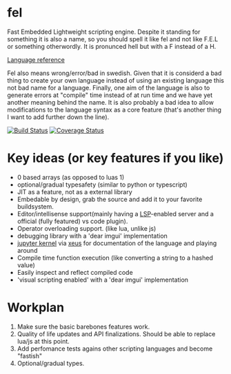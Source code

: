 # fel
Fast Embedded Lightweight scripting engine. Despite it standing for something it is also a name, so you should spell it like fel and not like F.E.L or something otherwordly. It is pronunced hell but with a F instead of a H.

[Language reference](https://github.com/madeso/fel/blob/master/language.md)

Fel also means wrong/error/bad in swedish. Given that it is considerd a bad thing to create your own language instead of using an existing language this not bad name for a language. Finally, one aim of the language is also to generate errors at "compile" time instead of at run time and we have yet another meaning behind the name. It is also probably a bad idea to allow modifications to the language syntax as a core feature (that's another thing I want to add further down the line).

[![Build Status](https://travis-ci.org/madeso/fel.svg?branch=master)](https://travis-ci.org/madeso/fel)
[![Coverage Status](https://coveralls.io/repos/github/madeso/fel/badge.svg?branch=master)](https://coveralls.io/github/madeso/fel?branch=master)

# Key ideas (or key features if you like)
  * 0 based arrays (as opposed to luas 1)
  * optional/gradual typesafety (similar to python or typescript)
  * JIT as a feature, not as a external library
  * Embedable by design, grab the source and add it to your favorite buildsystem.
  * Editor/intellisense support(mainly having a [LSP](https://github.com/Microsoft/language-server-protocol)-enabled server and a official (fully featured) vs code plugin).
  * Operator overloading support. (like lua, unlike js)
  * debugging library with a 'dear imgui' implementation
  * [jupyter kernel](https://jupyter-client.readthedocs.io/en/stable/kernels.html) via [xeus](https://github.com/jupyter-xeus/xeus/blob/master/example/src/custom_interpreter.cpp) for documentation of the language and playing around
  * Compile time function execution (like converting a string to a hashed value)
  * Easily inspect and reflect compiled code
  * 'visual scripting enabled' with a 'dear imgui' implementation

# Workplan
1. Make sure the basic barebones features work.
2. Quality of life updates and API finalizations. Should be able to replace lua/js at this point.
3. Add perfomance tests agains other scripting languages and become "fastish"
4. Optional/gradual types.

